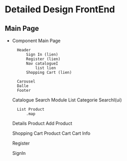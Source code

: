 # Detailed Design FrontEnd

## Main Page

- Component 
    Main Page 

        Header
            Sign In (lien)
            Register (lien)
            Nav catalogueI
                list lien
            Shopping Cart (lien)

        Carousel
        Dalle 
        Footer

    Catalogue
        Search Module
            List Categorie
            SearchI(ui)

        List Product
            .map
             
    Details Product
        Add Product
        
   Shopping Cart
        Product Cart 
        Cart Info 

    Register
        
    SignIn
